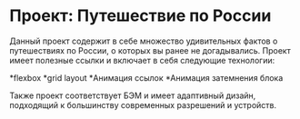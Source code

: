 # Проект: Путешествие по России

Данный проект содержит в себе множество удивительных фактов о путешествиях по России, о которых вы ранее не догадывались. Проект имеет полезные ссылки и включает в себя следующие технологии:

*flexbox
*grid layout
*Анимация ссылок
*Анимация затемнения блока 

Также проект соответствует БЭМ и имеет адаптивный дизайн, подходящий к большинству современных разрешений и устройств.